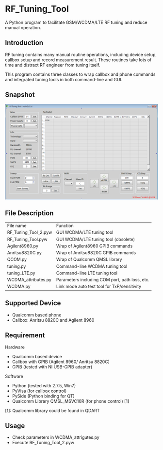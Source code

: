 RF_Tuning_Tool
==============

A Python program to facilitate GSM/WCDMA/LTE RF tuning and reduce manual operation.


Introduction
------------

RF tuning contains many manual routine operations, including device setup, 
callbox setup and record measurement result. These routines take lots of 
time and distract RF engineer from tuning itself.

This program contains three classes to wrap callbox and phone commands and 
integrated tuning tools in both command-line and GUI.

Snapshot
------------
![Snapshot](img/snapshot.png)

File Description
----------------

<table>
	<tr>
		<td>File name</td>
		<td>Function</td>
	</tr>
	<tr>
		<td>RF_Tuning_Tool_2.pyw</td>
		<td>GUI WCDMA/LTE tuning tool</td>
	</tr>
	<tr>
		<td>RF_Tuning_Tool.pyw</td>
		<td>GUI WCDMA/LTE tuning tool (obsolete)</td>
	</tr>
	<tr>
		<td>Agilent8960.py</td>
		<td>Wrap of Agilent8960 GPIB commands</td>
	</tr>
	<tr>
		<td>Anritsu8820C.py</td>
		<td>Wrap of Anritsu8820C GPIB commands</td>
	</tr>
	<tr>
		<td>QCOM.py</td>
		<td>Wrap of Qualcomm QMSL library</td>
	</tr>
	<tr>
		<td>tuning.py</td>
		<td>Command-line WCDMA tuning tool</td>
	</tr>
	<tr>
		<td>tuning_LTE.py</td>
		<td>Command-line LTE tuning tool</td>
	</tr>
	<tr>
		<td>WCDMA_attributes.py</td>
		<td>Parameters including COM port, path loss, etc.</td>
	</tr>
	<tr>
		<td>WCDMA.py</td>
		<td>Link mode auto test tool for TxP/sensitivity</td>
	</tr>
</table>

Supported Device
----------------

- Qualcomm based phone
- Callbox: Anritsu 8820C and Agilent 8960


Requirement
-----------

Hardware
- Qualcomm based device
- Callbox with GPIB (Agilent 8960/ Anritsu 8820C)
- GPIB (tested with NI USB-GPIB adapter)

Software
- Python (tested with 2.7.5, Win7)
- PyVisa (for callbox control)
- PySide (Python binding for QT)
- Qualcomm Library QMSL_MSVC10R (for phone control) [1]
	
[1]: Qualcomm library could be found in QDART


Usage
-----

- Check parameters in WCDMA_attrigutes.py
- Execute RF_Tuning_Tool_2.pyw